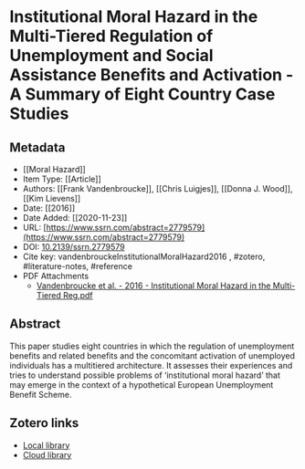 # Institutional Moral Hazard in the Multi-Tiered Regulation of Unemployment and Social Assistance Benefits and Activation - A Summary of Eight Country Case Studies

## Metadata
* [[Moral Hazard]]
* Item Type: [[Article]]
* Authors: [[Frank Vandenbroucke]], [[Chris Luigjes]], [[Donna J. Wood]], [[Kim Lievens]]
* Date: [[2016]]
* Date Added: [[2020-11-23]]
* URL: [https://www.ssrn.com/abstract=2779579](https://www.ssrn.com/abstract=2779579)
* DOI: [10.2139/ssrn.2779579](https://doi.org/10.2139/ssrn.2779579)
* Cite key: vandenbrouckeInstitutionalMoralHazard2016
, #zotero, #literature-notes, #reference
* PDF Attachments
	- [Vandenbroucke et al. - 2016 - Institutional Moral Hazard in the Multi-Tiered Reg.pdf](zotero://open-pdf/library/items/LEQXZDBB)

## Abstract

This paper studies eight countries in which the regulation of unemployment benefits and related benefits and the concomitant activation of unemployed individuals has a multitiered architecture. It assesses their experiences and tries to understand possible problems of ‘institutional moral hazard’ that may emerge in the context of a hypothetical European Unemployment Benefit Scheme.


##  Zotero links
* [Local library](zotero://select/items/1_JNK9XUER)
* [Cloud library](http://zotero.org/users/6529026/items/JNK9XUER)

